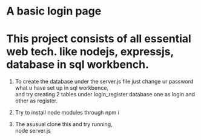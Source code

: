 # A basic login page

# This project consists of all essential web tech. like nodejs, expressjs, database in sql workbench.

1. To create the database under the server.js file just change ur password what u have set up in sql workbence, <br/>and try creating 2 tables under login_register database one as login and other as register.

2. Try to install node modules through npm i
   
3. The asusual clone this and try running,<br/>
node server.js 
